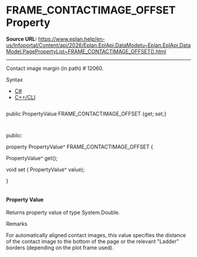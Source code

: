 # FRAME_CONTACTIMAGE_OFFSET Property

**Source URL:** https://www.eplan.help/en-us/Infoportal/Content/api/2026/Eplan.EplApi.DataModelu~Eplan.EplApi.DataModel.PagePropertyList~FRAME_CONTACTIMAGE_OFFSET().html

---

Contact image margin (in path) # 12060.

Syntax

- [C#](#i-syntax-CS)
- [C++/CLI](#i-syntax-CPP2005)

```
```
public PropertyValue FRAME_CONTACTIMAGE_OFFSET {get; set;}
```
```

```
```
public:

property PropertyValue^ FRAME_CONTACTIMAGE_OFFSET {

   PropertyValue^ get();

   void set (    PropertyValue^ value);

}
```
```

#### Property Value

Returns property value of type System.Double.

Remarks

For automatically aligned contact images, this value specifies the distance of the contact image to the bottom of the page or the relevant "Ladder" borders (depending on the plot frame used).
